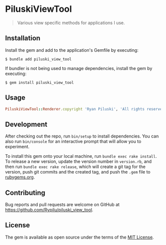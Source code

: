 # PiluskiViewTool

> Various view specific methods for applications I use.

## Installation

Install the gem and add to the application's Gemfile by executing:

    $ bundle add piluski_view_tool

If bundler is not being used to manage dependencies, install the gem by executing:

    $ gem install piluski_view_tool

## Usage

```ruby
PiluskiViewTool::Renderer.copyright 'Ryan Piluski', 'All rights reserved'
```

## Development

After checking out the repo, run `bin/setup` to install dependencies. You can also run `bin/console` for an interactive prompt that will allow you to experiment.

To install this gem onto your local machine, run `bundle exec rake install`. To release a new version, update the version number in `version.rb`, and then run `bundle exec rake release`, which will create a git tag for the version, push git commits and the created tag, and push the `.gem` file to [rubygems.org](https://rubygems.org).

## Contributing

Bug reports and pull requests are welcome on GitHub at https://github.com/Rypilu/piluski_view_tool.

## License

The gem is available as open source under the terms of the [MIT License](https://opensource.org/licenses/MIT).

